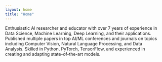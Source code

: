 ```yaml
---
layout: home
title: "Home"
---
```


Enthusiastic AI researcher and educator with over 7 years of experience in Data Science, Machine Learning, Deep Learning, and their applications. Published multiple papers in top AI/ML conferences and journals on topics including Computer Vision, Natural Language Processing, and Data Analysis. Skilled in Python, PyTorch, TensorFlow, and experienced in creating and adapting state-of-the-art models. 
